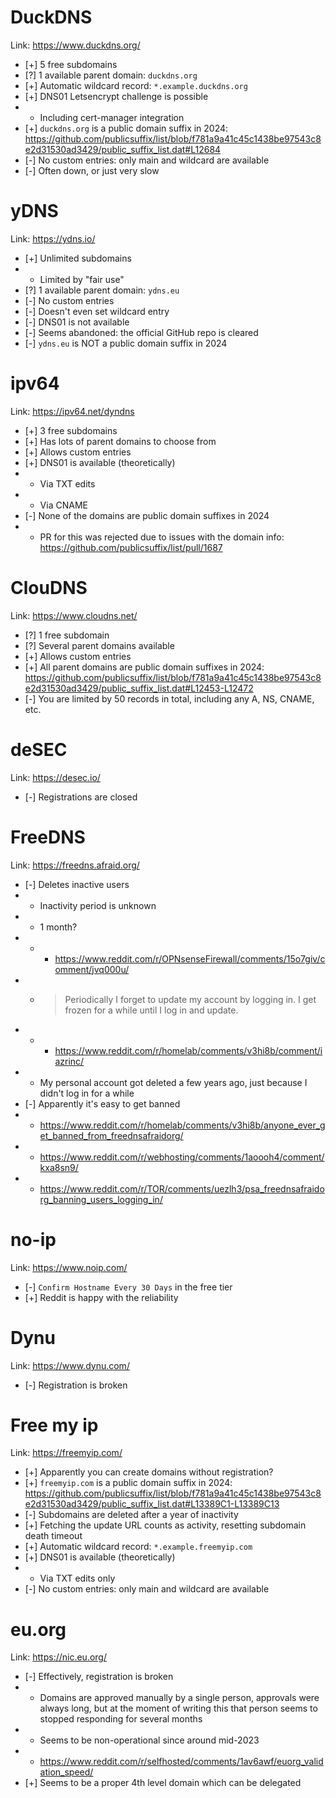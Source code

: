 
# DuckDNS

Link: https://www.duckdns.org/

- [+] 5 free subdomains
- [?] 1 available parent domain: `duckdns.org`
- [+] Automatic wildcard record: `*.example.duckdns.org`
- [+] DNS01 Letsencrypt challenge is possible
- - Including cert-manager integration
- [+] `duckdns.org` is a public domain suffix in 2024: https://github.com/publicsuffix/list/blob/f781a9a41c45c1438be97543c8e2d31530ad3429/public_suffix_list.dat#L12684
- [-] No custom entries: only main and wildcard are available
- [-] Often down, or just very slow

# yDNS

Link: https://ydns.io/

- [+] Unlimited subdomains
- - Limited by "fair use"
- [?] 1 available parent domain: `ydns.eu`
- [-] No custom entries
- [-] Doesn't even set wildcard entry
- [-] DNS01 is not available
- [-] Seems abandoned: the official GitHub repo is cleared
- [-] `ydns.eu` is NOT a public domain suffix in 2024

# ipv64

Link: https://ipv64.net/dyndns

- [+] 3 free subdomains
- [+] Has lots of parent domains to choose from
- [+] Allows custom entries
- [+] DNS01 is available (theoretically)
- - Via TXT edits
- - Via CNAME
- [-] None of the domains are public domain suffixes in 2024
- - PR for this was rejected due to issues with the domain info: https://github.com/publicsuffix/list/pull/1687

# ClouDNS

Link: https://www.cloudns.net/

- [?] 1 free subdomain
- [?] Several parent domains available
- [+] Allows custom entries
- [+] All parent domains are public domain suffixes in 2024: https://github.com/publicsuffix/list/blob/f781a9a41c45c1438be97543c8e2d31530ad3429/public_suffix_list.dat#L12453-L12472
- [-] You are limited by 50 records in total, including any A, NS, CNAME, etc.

# deSEC

Link: https://desec.io/

- [-] Registrations are closed

# FreeDNS

Link: https://freedns.afraid.org/

- [-] Deletes inactive users
- - Inactivity period is unknown
- - 1 month?
- - - https://www.reddit.com/r/OPNsenseFirewall/comments/15o7giv/comment/jvq000u/
- - > Periodically I forget to update my account by logging in.
    > I get frozen for a while until I log in and update.
- - - https://www.reddit.com/r/homelab/comments/v3hi8b/comment/iazrinc/
- - My personal account got deleted a few years ago, just because I didn't log in for a while
- [-] Apparently it's easy to get banned
- - https://www.reddit.com/r/homelab/comments/v3hi8b/anyone_ever_get_banned_from_freednsafraidorg/
- - https://www.reddit.com/r/webhosting/comments/1aoooh4/comment/kxa8sn9/
- - https://www.reddit.com/r/TOR/comments/uezlh3/psa_freednsafraidorg_banning_users_logging_in/

# no-ip

Link: https://www.noip.com/

- [-] `Confirm Hostname Every 30 Days` in the free tier
- [+] Reddit is happy with the reliability

# Dynu

Link: https://www.dynu.com/

- [-] Registration is broken

# Free my ip

Link: https://freemyip.com/

- [+] Apparently you can create domains without registration?
- [+] `freemyip.com` is a public domain suffix in 2024: https://github.com/publicsuffix/list/blob/f781a9a41c45c1438be97543c8e2d31530ad3429/public_suffix_list.dat#L13389C1-L13389C13
- [-] Subdomains are deleted after a year of inactivity
- [+] Fetching the update URL counts as activity, resetting subdomain death timeout
- [+] Automatic wildcard record: `*.example.freemyip.com`
- [+] DNS01 is available (theoretically)
- - Via TXT edits only
- [-] No custom entries: only main and wildcard are available

# eu.org

Link: https://nic.eu.org/

- [-] Effectively, registration is broken
- - Domains are approved manually by a single person,
approvals were always long, but at the moment of writing this
that person seems to stopped responding for several months
- - Seems to be non-operational since around mid-2023
- - https://www.reddit.com/r/selfhosted/comments/1av6awf/euorg_validation_speed/
- [+] Seems to be a proper 4th level domain which can be delegated
